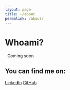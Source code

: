 ```yaml
---
layout: page
title: ~/about
permalink: /about/
---
```


# Whoami?
&nbsp;
Coming soon 
&nbsp;

## You can find me on:

[LinkedIn](https://br.linkedin.com/in/edward-amaral-toledano)
[GitHub](https://github.com/sketler)

